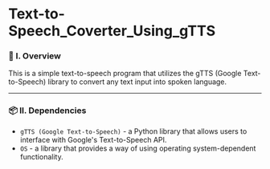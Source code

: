# Text-to-Speech_Coverter_Using_gTTS

### 🧐 I. Overview
This is a simple text-to-speech program that utilizes the gTTS (Google Text-to-Speech) library to convert any text input into spoken language.

----------------------

### 📦 II. Dependencies
- ```gTTS (Google Text-to-Speech)``` - a Python library that allows users to interface with Google's Text-to-Speech API.
- ```OS``` - a library that provides a way of using operating system-dependent functionality.
